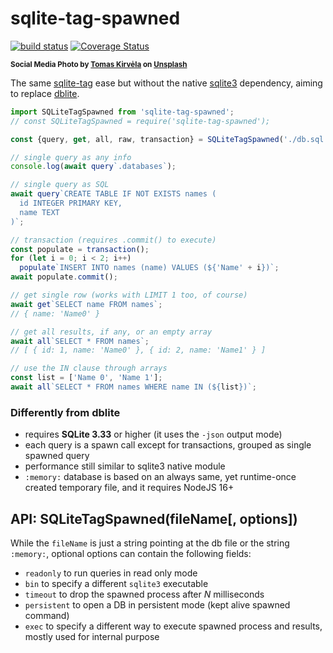# sqlite-tag-spawned

[![build status](https://github.com/WebReflection/sqlite-tag-spawned/actions/workflows/node.js.yml/badge.svg)](https://github.com/WebReflection/sqlite-tag-spawned/actions) [![Coverage Status](https://coveralls.io/repos/github/WebReflection/sqlite-tag-spawned/badge.svg?branch=main)](https://coveralls.io/github/WebReflection/sqlite-tag-spawned?branch=main)

<sup>**Social Media Photo by [Tomas Kirvėla](https://unsplash.com/@tomkirvela) on [Unsplash](https://unsplash.com/)**</sup>


The same [sqlite-tag](https://github.com/WebReflection/sqlite-tag#readme) ease but without the native [sqlite3](https://www.npmjs.com/package/sqlite3) dependency, aiming to replace [dblite](https://github.com/WebReflection/dblite#readme).

```js
import SQLiteTagSpawned from 'sqlite-tag-spawned';
// const SQLiteTagSpawned = require('sqlite-tag-spawned');

const {query, get, all, raw, transaction} = SQLiteTagSpawned('./db.sql');

// single query as any info
console.log(await query`.databases`);

// single query as SQL
await query`CREATE TABLE IF NOT EXISTS names (
  id INTEGER PRIMARY KEY,
  name TEXT
)`;

// transaction (requires .commit() to execute)
const populate = transaction();
for (let i = 0; i < 2; i++)
  populate`INSERT INTO names (name) VALUES (${'Name' + i})`;
await populate.commit();

// get single row (works with LIMIT 1 too, of course)
await get`SELECT name FROM names`;
// { name: 'Name0' }

// get all results, if any, or an empty array
await all`SELECT * FROM names`;
// [ { id: 1, name: 'Name0' }, { id: 2, name: 'Name1' } ]

// use the IN clause through arrays
const list = ['Name 0', 'Name 1'];
await all`SELECT * FROM names WHERE name IN (${list})`;
```


### Differently from dblite

  * requires **SQLite 3.33** or higher (it uses the `-json` output mode)
  * each query is a spawn call except for transactions, grouped as single spawned query
  * performance still similar to sqlite3 native module
  * `:memory:` database is based on an always same, yet runtime-once created temporary file, and it requires NodeJS 16+


## API: SQLiteTagSpawned(fileName[, options])

While the `fileName` is just a string pointing at the db file or the string `:memory:`, optional options can contain the following fields:

  * `readonly` to run queries in read only mode
  * `bin` to specify a different `sqlite3` executable
  * `timeout` to drop the spawned process after *N* milliseconds
  * `persistent` to open a DB in persistent mode (kept alive spawned command)
  * `exec` to specify a different way to execute spawned process and results, mostly used for internal purpose
